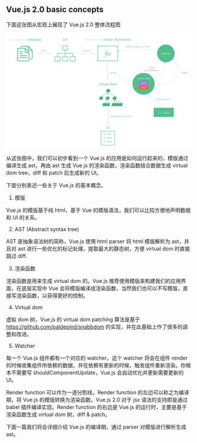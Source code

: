 ## Vue.js 2.0 basic concepts

下面这张图从宏观上展现了 Vue.js 2.0 整体流程图

![vue-overview-2.jpeg](assets/vue-overview-2.jpeg)

从这张图中，我们可以初步看到一个 Vue.js 的应用是如何运行起来的，模版通过编译生成 ast，再由 ast 生成 Vue.js 的渲染函数，渲染函数结合数据生成 virtual dom tree，diff 和 patch 后生成新的 UI。

下面分别表述一些关于 Vue.js 的基本概念。

1. 模版

Vue.js 的模版基于纯 html，基于 Vue 的模版语法，我们可以比较方便地声明数据和 UI 的关系。

2. AST (Abstract syntax tree)

AST 是抽象语法树的简称，Vue.js 使用 html parser 将 html 模版解析为 ast，并且对 ast 进行一些优化的标记处理，提取最大的静态树，方便 virtual dom 时直接跳过 diff.

3. 渲染函数

渲染函数是用来生成 virtual dom 的。Vue.js 推荐使用模版来构建我们的应用界面，在底层实现中 Vue 会将模版编译成渲染函数，当然我们也可以不写模版，直接写渲染函数，以获得更好的控制。

4. Virtual dom

虚拟 dom 树，Vue.js 的 virtual dom patching 算法是基于 https://github.com/paldepind/snabbdom 的实现，并在此基础上作了很多的调整和改进。

5. Watcher

每一个 Vue.js 组件都有一个对应的 watcher，这个 watcher 将会在组件 render 的时候收集组件所依赖的数据，并在依赖有更新的时候，触发组件重新渲染。你根本不需要写 shouldComponentUpdate，Vue.js 会自动优化并更新需要更新的 UI。

Render function 可以作为一道分割线，Render function 的左边可以称之为编译期，将 Vue.js 的模版转换为渲染函数。Vue.js 2.0 对于 jsx 语法的支持即是通过 babel 插件编译实现。Render function 的右边是 Vue.js 的运行时，主要是基于渲染函数生成 virtual dom 树，diff & patch。

下面一篇我们将会详细介绍 Vue.js 的编译期，通过 parser 对模版进行解析生成 ast。